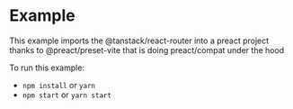 # Example 
This example imports the @tanstack/react-router into a preact project thanks to @preact/preset-vite that is doing preact/compat under the hood

To run this example:

- `npm install` or `yarn`
- `npm start` or `yarn start`
